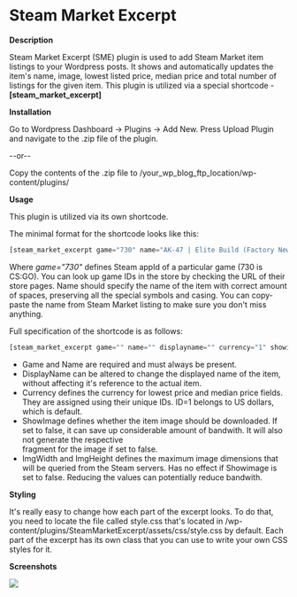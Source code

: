Steam Market Excerpt
===================

**Description**

Steam Market Excerpt (SME) plugin is used to add Steam Market item listings to your Wordpress posts. It shows and automatically updates the item's name, image, lowest listed price, median price and total number of listings for the given item.
This plugin is utilized via a special shortcode - **[steam_market_excerpt]**

**Installation**

Go to Wordpress Dashboard -> Plugins -> Add New. Press Upload Plugin and navigate to the .zip file of the plugin.

--or--

Copy the contents of the .zip file to /your_wp_blog_ftp_location/wp-content/plugins/

**Usage**

This plugin is utilized via its own shortcode.

The minimal format for the shortcode looks like this:
```php
[steam_market_excerpt game="730" name="AK-47 | Elite Build (Factory New)"]
```
Where *game="730"* defines Steam appId of a particular game (730 is CS:GO). You can look up game IDs in the store by checking the URL of their store pages.
Name should specify the name of the item with correct amount of spaces, preserving all the special symbols and casing. You can copy-paste the name from Steam Market listing to make sure you don't miss anything.

Full specification of the shortcode is as follows:
```php
[steam_market_excerpt game="" name="" displayname="" currency="1" showimage="true" imgwidth="240" imgheight="240"]
```
- Game and Name are required and must always be present.
- DisplayName can be altered to change the displayed name of the item, without affecting it's reference to the actual item.
- Currency defines the currency for lowest price and median price fields. They are assigned using their unique IDs. ID=1 belongs to US dollars, which is default.
- ShowImage defines whether the item image should be downloaded. If set to false, it can save up considerable amount of bandwith. It will also not generate the respective <div> fragment for the image if set to false.
- ImgWidth and ImgHeight defines the maximum image dimensions that will be queried from the Steam servers. Has no effect if Showimage is set to false. Reducing the values can potentially reduce bandwith.

**Styling**

It's really easy to change how each part of the excerpt looks. To do that, you need to locate the file called style.css that's located in /wp-content/plugins/SteamMarketExcerpt/assets/css/style.css by default. Each part of the excerpt has its own class that you can use to write your own CSS styles for it.

**Screenshots**

![](http://tyrrrz.me/projects/images/wpsme_1.png)
